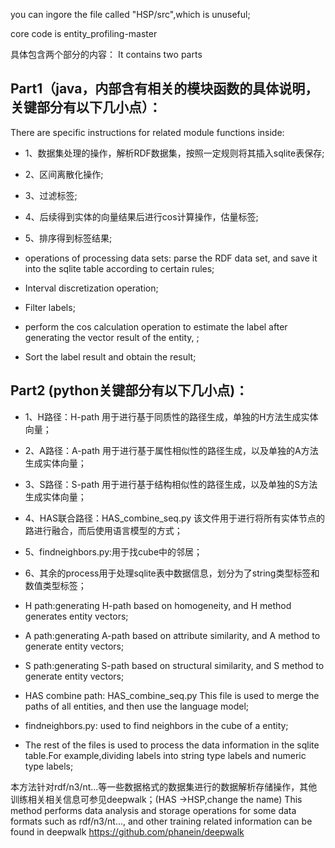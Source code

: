 you can ingore the file called "HSP/src",which is unuseful;

core code is entity_profiling-master

具体包含两个部分的内容：
It contains two parts

## Part1（java，内部含有相关的模块函数的具体说明，关键部分有以下几小点）：
There are specific instructions for related module functions inside:

- 1、数据集处理的操作，解析RDF数据集，按照一定规则将其插入sqlite表保存;
- 2、区间离散化操作;
- 3、过滤标签;
- 4、后续得到实体的向量结果后进行cos计算操作，估量标签;
- 5、排序得到标签结果;

- operations of processing  data sets: parse the RDF data set, and save it into the sqlite table according to certain rules;
- Interval discretization operation;
- Filter labels;
- perform the cos calculation operation to estimate the label after generating the vector result of the entity, ;
- Sort the label result and obtain the result;

## Part2 (python关键部分有以下几小点)：

- 1、H路径：H-path 用于进行基于同质性的路径生成，单独的H方法生成实体向量；
- 2、A路径：A-path 用于进行基于属性相似性的路径生成，以及单独的A方法生成实体向量；
- 3、S路径：S-path 用于进行基于结构相似性的路径生成，以及单独的S方法生成实体向量；
- 4、HAS联合路径：HAS_combine_seq.py 该文件用于进行将所有实体节点的路进行融合，而后使用语言模型的方式；
- 5、findneighbors.py:用于找cube中的邻居；
- 6、其余的process用于处理sqlite表中数据信息，划分为了string类型标签和数值类型标签；

- H path:generating H-path based on homogeneity, and H method generates entity vectors;
- A path:generating A-path based on attribute similarity, and A method to generate entity vectors;
- S path:generating S-path based on structural similarity, and S method to generate entity vectors;
- HAS combine path: HAS_combine_seq.py This file is used to merge the paths of all entities, and then use the language model;
- findneighbors.py: used to find neighbors in the cube of a entity;
- The rest of the files is used to process the data information in the sqlite table.For example,dividing labels into string type labels and numeric type labels;

本方法针对rdf/n3/nt...等一些数据格式的数据集进行的数据解析存储操作，其他训练相关相关信息可参见deepwalk；(HAS ->HSP,change the name)
This method performs data analysis and storage operations for some data formats such as rdf/n3/nt..., and other training related information can be found in deepwalk
https://github.com/phanein/deepwalk
